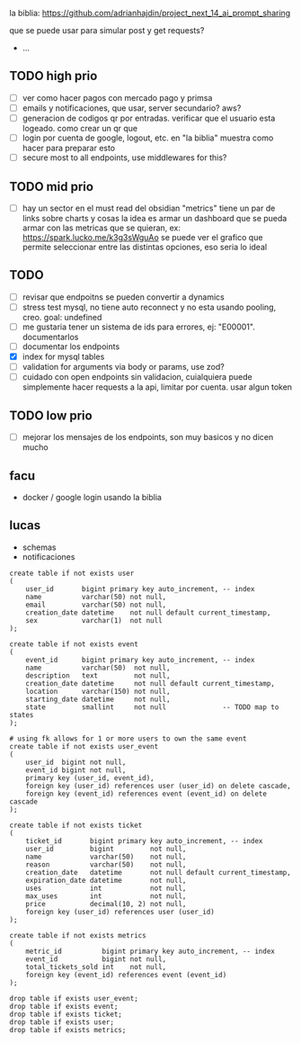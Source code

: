 la biblia: https://github.com/adrianhajdin/project_next_14_ai_prompt_sharing

que se puede usar para simular post y get requests?

- ...

## TODO high prio

- [ ] ver como hacer pagos con mercado pago y primsa
- [ ] emails y notificaciones, que usar, server secundario? aws?
- [ ] generacion de codigos qr por entradas. verificar que el usuario esta logeado. como crear un qr que
- [ ] login por cuenta de google, logout, etc. en "la biblia" muestra como hacer para preparar
  esto
- [ ] secure most to all endpoints, use middlewares for this?

## TODO mid prio

- [ ] hay un sector en el must read del obsidian "metrics" tiene un par de links sobre charts y cosas
  la idea es armar un dashboard que se pueda armar con las metricas que se quieran,
  ex: https://spark.lucko.me/k3g3sWguAo
  se puede ver el grafico que permite seleccionar entre las distintas opciones, eso seria lo ideal

## TODO

- [ ] revisar que endpoitns se pueden convertir a dynamics
- [ ] stress test mysql, no tiene auto reconnect y no esta usando pooling, creo. goal: undefined
- [ ] me gustaria tener un sistema de ids para errores, ej: "E00001". documentarlos
- [ ] documentar los endpoints
- [x] index for mysql tables
- [ ] validation for arguments via body or params, use zod?
- [ ] cuidado con open endpoints sin validacion, cuialquiera puede simplemente hacer requests a la api, limitar por
  cuenta. usar algun token

## TODO low prio

- [ ] mejorar los mensajes de los endpoints, son muy basicos y no dicen mucho

## facu

- docker / google login usando la biblia

## lucas

- schemas
- notificaciones

````mysql
create table if not exists user
(
    user_id       bigint primary key auto_increment, -- index
    name          varchar(50) not null,
    email         varchar(50) not null,
    creation_date datetime    not null default current_timestamp,
    sex           varchar(1)  not null
);

create table if not exists event
(
    event_id      bigint primary key auto_increment, -- index
    name          varchar(50)  not null,
    description   text         not null,
    creation_date datetime     not null default current_timestamp,
    location      varchar(150) not null,
    starting_date datetime     not null,
    state         smallint     not null              -- TODO map to states
);

# using fk allows for 1 or more users to own the same event
create table if not exists user_event
(
    user_id  bigint not null,
    event_id bigint not null,
    primary key (user_id, event_id),
    foreign key (user_id) references user (user_id) on delete cascade,
    foreign key (event_id) references event (event_id) on delete cascade
);

create table if not exists ticket
(
    ticket_id       bigint primary key auto_increment, -- index
    user_id         bigint         not null,
    name            varchar(50)    not null,
    reason          varchar(50)    not null,
    creation_date   datetime       not null default current_timestamp,
    expiration_date datetime       not null,
    uses            int            not null,
    max_uses        int            not null,
    price           decimal(10, 2) not null,
    foreign key (user_id) references user (user_id)
);

create table if not exists metrics
(
    metric_id          bigint primary key auto_increment, -- index
    event_id           bigint not null,
    total_tickets_sold int    not null,
    foreign key (event_id) references event (event_id)
);

drop table if exists user_event;
drop table if exists event;
drop table if exists ticket;
drop table if exists user;
drop table if exists metrics;
````